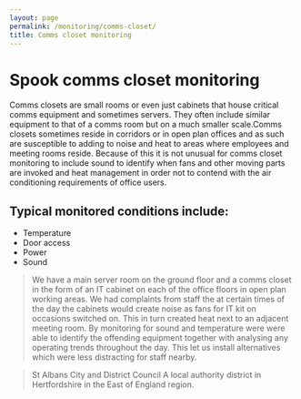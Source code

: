 ```yaml
---
layout: page
permalink: /monitoring/comms-closet/
title: Comms closet monitoring
---
```


# Spook comms closet monitoring

Comms closets are small rooms or even just cabinets that house critical comms equipment and sometimes servers. They often include similar equipment to that of a comms room but on a much smaller scale.Comms closets sometimes reside in corridors or in open plan offices and as such are susceptible to adding to noise and heat to areas where employees and meeting rooms reside. Because of this it is not unusual for comms closet monitoring to include sound to identify when fans and other moving parts are invoked and heat management in order not to contend with the air conditioning requirements of office users.

## Typical monitored conditions include:

+ Temperature
+ Door access
+ Power
+ Sound

> We have a main server room on the ground floor and a comms closet in the form of an IT cabinet on each of the office floors in open plan working areas. We had complaints from staff the at certain times of the day the cabinets would create noise as fans for IT kit on occasions switched on. This in turn created heat next to an adjacent meeting room. By monitoring for sound and temperature were were able to identify the offending equipment together with analysing any operating trends throughout the day. This let us install alternatives which were less distracting for staff nearby.

> St Albans City and District Council
> A local authority district in Hertfordshire in the East of England region.
